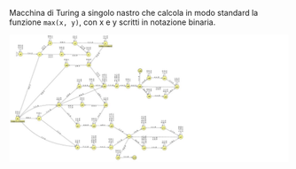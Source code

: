 Macchina di Turing a singolo nastro che calcola in modo standard la funzione `max(x, y)`, con x e y scritti in notazione binaria.

![max_binario](../../../img/max_binario.jpg)
